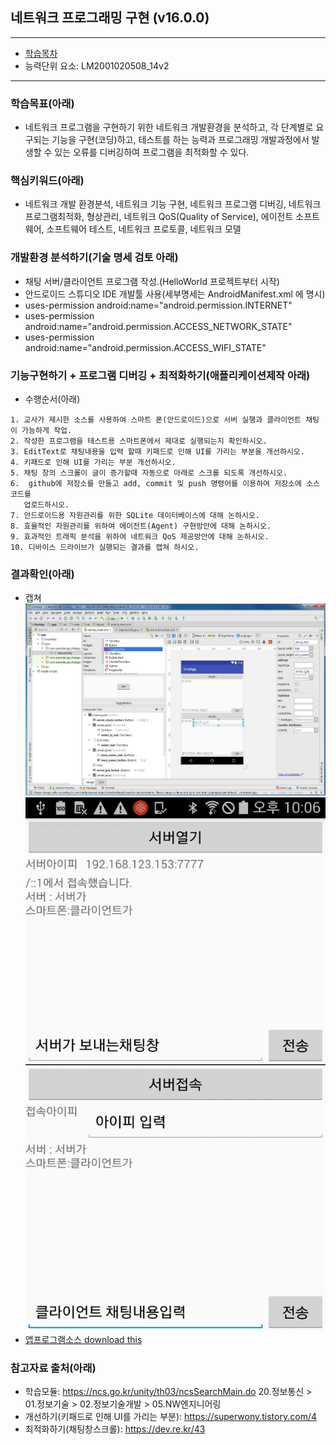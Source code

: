 ## 네트워크 프로그래밍 구현 (v16.0.0)
 
---

- [학습목차](https://github.com/miniplugin/human)
- 능력단위 요소: LM2001020508_14v2

---

### 학습목표(아래)

- 네트워크 프로그램을 구현하기 위한 네트워크 개발환경을 분석하고, 각 단계별로 요구되는 기능을 구현(코딩)하고, 테스트를 하는 능력과 프로그래밍 개발과정에서 발생할 수 있는 오류를 디버깅하여 프로그램을 최적화할 수 있다.

### 핵심키워드(아래)

- 네트워크 개발 환경분석, 네트워크 기능 구현, 네트워크 프로그램 디버깅, 네트워크 프로그램최적화, 형상관리, 네트워크 QoS(Quality of Service), 에이전트 소프트웨어, 소프트웨어 테스트, 네트워크 프로토콜, 네트워크 모델

### 개발환경 분석하기(기술 명세 검토 아래)

- 채팅 서버/클라이언트 프로그램 작성.(HelloWorld 프로젝트부터 시작)
- 안드로이드 스튜디오 IDE 개발툴 사용(세부명세는 AndroidManifest.xml 에 명시)
- uses-permission android:name="android.permission.INTERNET"
- uses-permission android:name="android.permission.ACCESS_NETWORK_STATE"
- uses-permission android:name="android.permission.ACCESS_WIFI_STATE"

### 기능구현하기 + 프로그램 디버깅 + 최적화하기(애플리케이션제작 아래)

- 수행순서(아래)

```
1. 교사가 제시한 소스를 사용하여 스마트 폰(안드로이드)으로 서버 실행과 클라이언트 채팅이 가능하게 작업.
2. 작성한 프로그램을 테스트용 스마트폰에서 제대로 실행되는지 확인하시오.
3. EditText로 채팅내용을 입력 할때 키패드로 인해 UI를 가리는 부분을 개선하시오.
4. 키패드로 인해 UI를 가리는 부분 개선하시오.
5. 채팅 창의 스크롤이 글이 증가할때 자동으로 아래로 스크롤 되도록 개선하시오.
6.  github에 저장소를 만들고 add, commit 및 push 명령어를 이용하여 저장소에 소스코드를 
   업로드하시오.
7. 안드로이드용 자원관리를 위한 SQLite 데이터베이스에 대해 논하시오.
8. 효율적인 자원관리를 위하여 에이전트(Agent) 구현방안에 대해 논하시오.
9. 효과적인 트래픽 분석을 위하여 네트워크 QoS 제공방안에 대해 논하시오.
10. 디바이스 드라이브가 실행되는 결과를 캡쳐 하시오.
```

### 결과확인(아래)
- 캡쳐
![ex_screenshot](./git_img/work.jpg)
![ex_screenshot](./git_img/device.png)
- [앱프로그램소스 download this](git_img/ChatApp.zip)

### 참고자료 출처(아래)
- 학습모듈: https://ncs.go.kr/unity/th03/ncsSearchMain.do 20.정보통신 > 01.정보기술 > 02.정보기술개발 > 05.NW엔지니어링
- 개선하기(키패드로 인해 UI를 가리는 부분): https://superwony.tistory.com/4
- 최적화하기(채팅창스크롤): https://dev.re.kr/43

